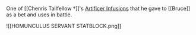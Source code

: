 One of [[Chenris Tallfellow †]]'s [Artificer Infusions](http://dnd5e.wikidot.com/artificer:infusions) that he gave to [[Bruce]] as a bet and uses in battle. 

![[HOMUNCULUS SERVANT STATBLOCK.png]]
